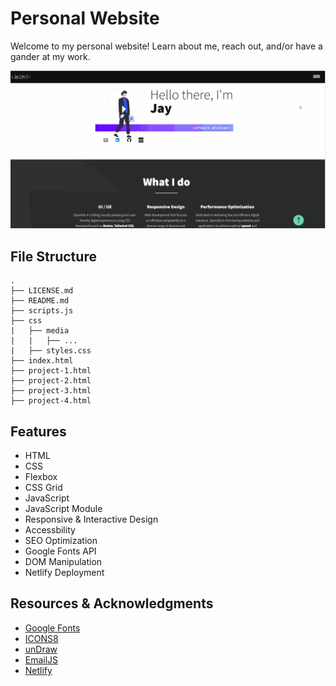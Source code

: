 # Personal Website
Welcome to my personal website! Learn about me, reach out, and/or have a gander at my work.

<img src="css/media/personal-website-demo.gif" width="800" alt="screenshot of the home page">

## File Structure
```
.
├── LICENSE.md
├── README.md
├── scripts.js
├── css
|   ├── media
|   |   ├── ...
|   ├── styles.css
├── index.html
├── project-1.html
├── project-2.html
├── project-3.html
├── project-4.html
```

## Features
* HTML
* CSS
* Flexbox
* CSS Grid
* JavaScript
* JavaScript Module
* Responsive & Interactive Design
* Accessbility
* SEO Optimization
* Google Fonts API
* DOM Manipulation
* Netlify Deployment

## Resources & Acknowledgments
* [Google Fonts](https://fonts.google.com/)
* [ICONS8](https://icons8.com/)
* [unDraw](https://undraw.co/)
* [EmailJS](https://www.emailjs.com/)
* [Netlify](https://www.netlify.com/)
